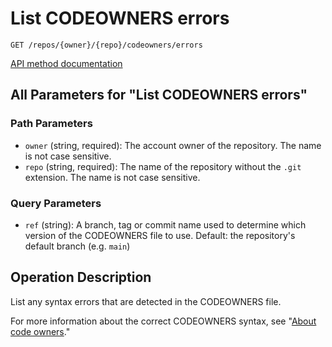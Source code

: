 # List CODEOWNERS errors

`GET /repos/{owner}/{repo}/codeowners/errors`

[API method documentation](https://docs.github.com/rest/repos/repos#list-codeowners-errors)

## All Parameters for "List CODEOWNERS errors"

### Path Parameters

- `owner` (string, required): The account owner of the repository. The name is not case sensitive.
- `repo` (string, required): The name of the repository without the `.git` extension. The name is not case sensitive.
### Query Parameters

- `ref` (string): A branch, tag or commit name used to determine which version of the CODEOWNERS file to use. Default: the repository's default branch (e.g. `main`)

## Operation Description

List any syntax errors that are detected in the CODEOWNERS
file.

For more information about the correct CODEOWNERS syntax,
see "[About code owners](https://docs.github.com/repositories/managing-your-repositorys-settings-and-features/customizing-your-repository/about-code-owners)."
